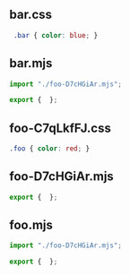 ## bar.css

```css
 .bar { color: blue; }

```

## bar.mjs

```mjs
import "./foo-D7cHGiAr.mjs";

export {  };
```

## foo-C7qLkfFJ.css

```css
.foo { color: red; }

```

## foo-D7cHGiAr.mjs

```mjs
export {  };
```

## foo.mjs

```mjs
import "./foo-D7cHGiAr.mjs";

export {  };
```
